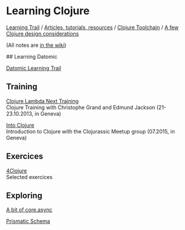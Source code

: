 # Learning Clojure

[Learning Trail](https://github.com/olange/learning-clojure/wiki/Learning-Trail) / [Articles, tutorials, resources](https://github.com/olange/learning-clojure/wiki/Articles-and-resources) / [Clojure Toolchain](https://github.com/olange/learning-clojure/wiki/Clojure-Toolchain) / [A few Clojure design considerations](https://github.com/olange/learning-clojure/wiki/Some-Clojure-Design-Considerations)

(All notes are [in the wiki](https://github.com/olange/learning-clojure/wiki))

## Learning Datomic

[Datomic Learning Trail](https://github.com/olange/learning-clojure/Datomic-Learning-Trail)

## Training

[Clojure Lambda Next Training](https://github.com/olange/learning-clojure/wiki/Clojure-Training-with-Lambda-Next-·-Day-1)  
Clojure Training with Christophe Grand and Edmund Jackson (21-23.10.2013, in Geneva)

[Into Clojure](into-clojure/)  
Introduction to Clojure with the Clojurassic Meetup group (07.2015, in Geneva)

## Exercices

[4Clojure](https://github.com/olange/learning-clojure/tree/master/4clojure)  
Selected exercices

## Exploring

[A bit of core.async](exploring/core-async/)

[Prismatic Schema](exploring/prismatic-schema/)
